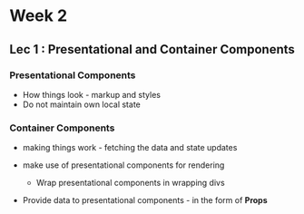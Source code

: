 # Week 2

## Lec 1 : Presentational and Container Components

### Presentational Components

- How things look  - markup and styles
- Do not maintain own local state

### Container Components

- making things work - fetching the data and state updates
- make use of presentational components for rendering 
  - Wrap presentational components in wrapping divs

- Provide data to presentational components - in the form of **Props**

